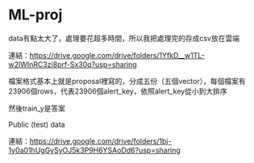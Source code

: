 # ML-proj

data有點太大了，處理要花超多時間，所以我把處理完的存成csv放在雲端

連結：https://drive.google.com/drive/folders/1YfkD__w1TL-w2lWInRC3zi8prf-Sx30q?usp=sharing

檔案格式基本上就是proposal裡寫的，分成五份（五個vector），每個檔案有23906個rows，代表23906個alert_key，依照alert_key從小到大排序

然後train_y是答案


Public (test) data

連結：https://drive.google.com/drive/folders/1bj-1y0a01hUgGySyOJ5k3P9H6YSAoDd6?usp=sharing
